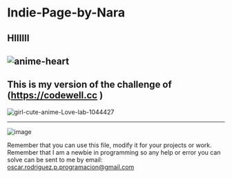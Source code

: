 # Indie-Page-by-Nara
HIIIIII
--------------------------------------------------------------------------------
![anime-heart](https://github.com/jix-oscar-rodriguez/Indie-Page-by-Nara/assets/127907655/7db5f33f-531c-4e24-a27a-85f37fced02d)
--------------------------------------------------------------------------------
This is my version of the challenge of (https://codewell.cc )
--------------------------------------------------------------------------------
![girl-cute-anime-Love-lab-1044427](https://github.com/jix-oscar-rodriguez/Indie-Page-by-Nara/assets/127907655/a6823409-1d7b-4426-b0ad-da733b7e96a7)

--------------------------------------------------------------------------------------------------------------------------------------------------------------------------------------------------
![image](https://github.com/jix-oscar-rodriguez/Indie-Page-by-Nara/assets/127907655/ffe3a721-c5b5-4455-8ee6-baabe45c9623)


Remember that you can use this file, modify it for your projects or work. Remember that I am a newbie in programming so any help or error you can solve can be sent to me by email: oscar.rodriguez.p.programacion@gmail.com
